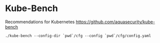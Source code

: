 Kube-Bench
==========

Recommendations for Kubernetes
https://github.com/aquasecurity/kube-bench

```shel
./kube-bench --config-dir `pwd`/cfg --config `pwd`/cfg/config.yaml
```


